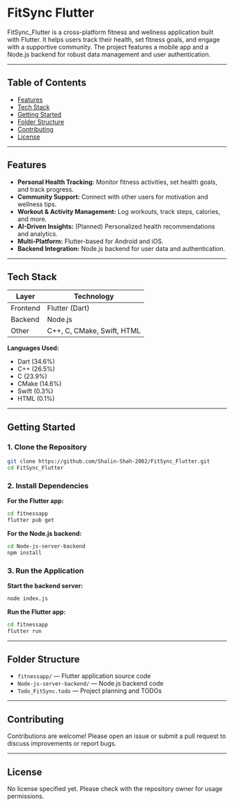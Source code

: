 # FitSync Flutter

FitSync\_Flutter is a cross-platform fitness and wellness application built with Flutter. It helps users track their health, set fitness goals, and engage with a supportive community. The project features a mobile app and a Node.js backend for robust data management and user authentication.

---

## Table of Contents

* [Features](#features)
* [Tech Stack](#tech-stack)
* [Getting Started](#getting-started)
* [Folder Structure](#folder-structure)
* [Contributing](#contributing)
* [License](#license)

---

## Features

* **Personal Health Tracking:** Monitor fitness activities, set health goals, and track progress.
* **Community Support:** Connect with other users for motivation and wellness tips.
* **Workout & Activity Management:** Log workouts, track steps, calories, and more.
* **AI-Driven Insights:** (Planned) Personalized health recommendations and analytics.
* **Multi-Platform:** Flutter-based for Android and iOS.
* **Backend Integration:** Node.js backend for user data and authentication.

---

## Tech Stack

| Layer    | Technology                 |
| -------- | -------------------------- |
| Frontend | Flutter (Dart)             |
| Backend  | Node.js                    |
| Other    | C++, C, CMake, Swift, HTML |

**Languages Used:**

* Dart (34.6%)
* C++ (26.5%)
* C (23.9%)
* CMake (14.6%)
* Swift (0.3%)
* HTML (0.1%)

---

## Getting Started

### 1. Clone the Repository

```bash
git clone https://github.com/Shalin-Shah-2002/FitSync_Flutter.git
cd FitSync_Flutter
```

### 2. Install Dependencies

**For the Flutter app:**

```bash
cd fitnessapp
flutter pub get
```

**For the Node.js backend:**

```bash
cd Node-js-server-backend
npm install
```

### 3. Run the Application

**Start the backend server:**

```bash
node index.js
```

**Run the Flutter app:**

```bash
cd fitnessapp
flutter run
```

---

## Folder Structure

* `fitnessapp/` — Flutter application source code
* `Node-js-server-backend/` — Node.js backend code
* `Todo_FitSync.todo` — Project planning and TODOs

---

## Contributing

Contributions are welcome! Please open an issue or submit a pull request to discuss improvements or report bugs.

---

## License

No license specified yet. Please check with the repository owner for usage permissions.


